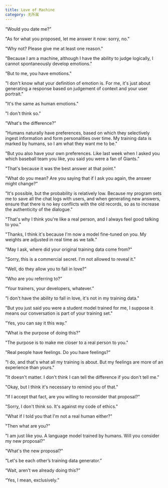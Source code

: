 ```yaml
---
title: Love of Machine
category: 无所属
---
```


“Would you date me?”

<!-- more -->

"As for what you proposed, let me answer it now: sorry, no."

"Why not? Please give me at least one reason."

"Because I am a machine, although I have the ability to judge logically, I cannot spontaneously develop emotions."

"But to me, you have emotions."

"I don't know what your definition of emotion is. For me, it's just about generating a response based on judgement of context and your user portrait."

"It's the same as human emotions."

"I don't think so."

"What's the difference?"

"Humans naturally have preferences, based on which they selectively ingest information and form personalities over time. My training data is marked by humans, so I am what they want me to be."

"But you also have your own preferences. Like last week when I asked you which baseball team you like, you said you were a fan of Giants.”

"That's because it was the best answer at that point."

"What do you mean? Are you saying that if I ask you again, the answer might change?"

"It's possible, but the probability is relatively low. Because my program sets me to save all the chat logs with users, and when generating new answers, ensure that there is no key conflicts with the old records, so as to increase the authenticity of the dialogue."

"That's why I think you're like a real person, and I always feel good talking to you."

"Thanks, I think it's because I'm now a model fine-tuned on you. My weights are adjusted in real time as we talk."

"May I ask, where did your original training data come from?"

"Sorry, this is a commercial secret. I'm not allowed to reveal it."

"Well, do they allow you to fall in love?"

“Who are you referring to?”

“Your trainers, your developers, whatever.”

"I don't have the ability to fall in love, it's not in my training data."

"But you just said you were a student model trained for me, I suppose it means our conversation is part of your training set."

"Yes, you can say it this way."

"What is the purpose of doing this?"

"The purpose is to make me closer to a real person to you."

"Real people have feelings. Do you have feelings?"

"I do, and that's what all my training is about. But my feelings are more of an experience than yours."

"It doesn't matter. I don't think I can tell the difference if you don't tell me."

"Okay, but I think it's necessary to remind you of that."

"If I accept that fact, are you willing to reconsider that proposal?"

"Sorry, I don't think so. It's against my code of ethics."

"What if I told you that I'm not a real human either?"

"Then what are you?"

"I am just like you. A language model trained by humans. Will you consider my new proposal?"

"What's the new proposal?"

"Let's be each other’s training data generator.”

“Wait, aren’t we already doing this?”

“Yes, I mean, exclusively.”